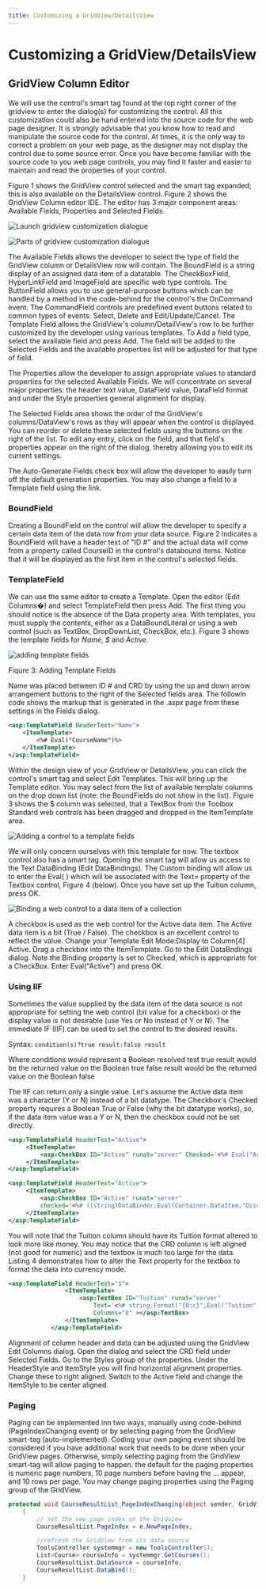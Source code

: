 ```yaml
---
title: Customizing a GridView/DetailsView
---
```

# Customizing a GridView/DetailsView

## GridView Column Editor

We will use the control's smart tag found at the top right corner of the gridview to enter the dialog(s) for customizing the control. All this customization could also be hand entered into the source code for the web page designer. It is strongly advisable that you know how to read and manipulate the source code for the control. At times, it is the only way to correct a problem on your web page, as the designer may not display the control due to some source error. Once you have become familiar with the source code to you web page controls, you may find it faster and easier to maintain and read the properties of your control.

Figure 1 shows the GridView control selected and the smart tag expanded; this is also available on the DetailsView control. Figure 2 shows the GridView Column editor IDE. The editor has 3 major component areas: Available Fields, Properties and Selected Fields.

![Launch gridview customization dialogue](./gridview/image001.png)

![Parts of gridview customization dialogue](./gridview/image003.png)

The Available Fields allows the developer to select the type of field the GridView column or DetailsView row will contain. The BoundField is a string display of an assigned data item of a datatable. The CheckBoxField, HyperLinkField and ImageField are specific web type controls. The ButtonField allows you to use general-purpose buttons which can be handled by a method in the code-behind for the control's the OnCommand event. The CommandField controls are predefined event buttons related to common types of events: Select, Delete and Edit/Update/Cancel. The Template Field allows the GridView's column/DetailView's row to be further customized by the developer using various templates. To Add a field type, select the available field and press Add. The field will be added to the Selected Fields and the available properties list will be adjusted for that type of field.

The Properties allow the developer to assign appropriate values to standard properties for the selected Available Fields. We will concentrate on several major properties: the header text value, DataField value, DataField format and under the Style properties general alignment for display.

The Selected Fields area shows the order of the GridView's columns/DataView's rows as they will appear when the control is displayed. You can reorder or delete these selected fields using the buttons on the right of the list. To edit any entry, click on the field, and that field's properties appear on the right of the dialog, thereby allowing you to edit its current settings.

The Auto-Generate Fields check box will allow the developer to easily turn off the default generation properties. You may also change a field to a Template field using the link.

### BoundField

Creating a BoundField on the control will allow the developer to specify a certain data item of the data row from your data source. Figure 2 indicates a BoundField will have a header text of "ID #" and the actual data will come from a property called CourseID in the control's databound items. Notice that it will be displayed as the first item in the control's selected fields.

### TemplateField

We can use the same editor to create a Template. Open the editor (Edit Columns�) and select TemplateField then press Add. The first thing you should notice is the absence of the Data property area. With templates, you must supply the contents, either as a DataBoundLiteral or using a web control (such as TextBox, DropDownList, CheckBox, etc.). Figure 3 shows the template fields for *Name*, *$* and *Active*.

![adding template fields](./gridview/image005.png)

Fiqure 3: Adding Template Fields

Name was placed between ID # and CRD by using the up and down arrow arrangement buttons to the right of the Selected fields area. The followin code shows the markup that is generated in the .aspx page from these settings in the Fields dialog.

```xml
<asp:TemplateField HeaderText="Name">
    <ItemTemplate>
        <%# Eval("CourseName")%>
    </ItemTemplate>
</asp:TemplateField>
```

Within the design view of your GridView or DetailsView, you can click the control's smart tag and select Edit Templates. This will bring up the Template editor. You may select from the list of available template columns on the drop down list (note: the BoundFields do not show in the list). Figure 3 shows the $ column was selected, that a TextBox from the Toolbox Standard web controls has been dragged and dropped in the ItemTemplate area.

![Adding a control to a template fields](./gridview/image007.png)

We will only concern ourselves with this template for now. The textbox control also has a smart tag. Opening the smart tag will allow us access to the Text DataBinding (Edit DataBindings). The Custom binding will allow us to enter the Eval( ) which will be associated with the Text= property of the Textbox control, Figure 4 (below). Once you have set up the Tuition column, press OK.

![Binding a web control to a data item of a collection](./gridview/image009.png)

A checkbox is used as the web control for the Active data item. The Active data item is a bit (True / False). The checkbox is an excellent control to reflect the value. Change your Template Edit Mode:Display to Column\[4\] Active. Drag a checkbox into the ItemTemplate. Go to the Edit DataBndings dialog. Note the Binding property is set to Checked, which is appropriate for a CheckBox. Enter Eval("Active") and press OK.

### Using IIF

Sometimes the value supplied by the data item of the data source is not appropriate for setting the web control (bit value for a checkbox) or the display value is not desirable (use Yes or No instead of Y or N). The immediate IF (IIF) can be used to set the control to the desired results.

Syntax: `condition(s)?true result:false result`

Where conditions would represent a Boolean resolved test true result would be the returned value on the Boolean true false result would be the returned value on the Boolean false

The IIF can return only a single value. Let's assume the Active data item was a character (Y or N) instead of a bit datatype. The Checkbox's Checked property requires a Boolean True or False (why the bit datatype works), so, if the data item value was a Y or N, then the checkbox could not be set directly.

```xml
<asp:TemplateField HeaderText="Active">
     <ItemTemplate>
         <asp:CheckBox ID="Active" runat="server" Checked='<%# Eval("Active") %>' />
     </ItemTemplate>
</asp:TemplateField>
```

```xml
<asp:TemplateField HeaderText="Active">
     <ItemTemplate>
         <asp:CheckBox ID="Active" runat="server" 
         checked='<%# ((string)DataBinder.Eval(Container.DataItem,"Discontinued")) == "Y"?true:false  %>'/>
     </ItemTemplate>
</asp:TemplateField>
```

You will note that the Tuition column should have its Tuition format altered to look more like money. You may notice that the CRD column is left aligned (not good for numeric) and the textbox is much too large for the data. Listing 4 demonstrates how to alter the Text property for the textbox to format the data into currency mode.

```xml
<asp:TemplateField HeaderText="$">
                <ItemTemplate>
                    <asp:TextBox ID="Tuition" runat="server"
                        Text='<%# string.Format("{0:c}",Eval("Tuition")) %>'
                        Columns="8" ></asp:TextBox>
                </ItemTemplate>
            </asp:TemplateField>
```

Alignment of column header and data can be adjusted using the GridView Edit Columns dialog. Open the dialog and select the CRD field under Selected Fields. Go to the Styles group of the properties. Under the HeaderStyle and ItemStyle you will find horizontal alignment properties. Change these to right aligned. Switch to the Active field and change the ItemStyle to be center aligned.

### Paging

Paging can be implemented inn two ways, manually using code-behind (PageIndexChanging event) or by selecting paging from the GridView smart-tag (auto-implemented). Coding your own paging event should be considered if you have additional work that needs to be done when your GridView pages. Otherwise, simply selecting paging from the GridView smart-tag will allow paging to happen. the default for the paging properties is numeric page numbers, 10 page numbers before having the ... appear, and 10 rows per page. You may change paging properties using the Paging group of the GridView.

```csharp
protected void CourseResultList_PageIndexChanging(object sender, GridViewPageEventArgs e)
    {
        // set the new page index on the Gridview
        CourseResultList.PageIndex = e.NewPageIndex;

        //refresh the GridView from its data source
        ToolsController systemmgr = new ToolsController();
        List<Course> courseInfo = systemmgr.GetCourses();
        CourseResultList.DataSource = courseInfo;
        CourseResultList.DataBind();
    }
```
